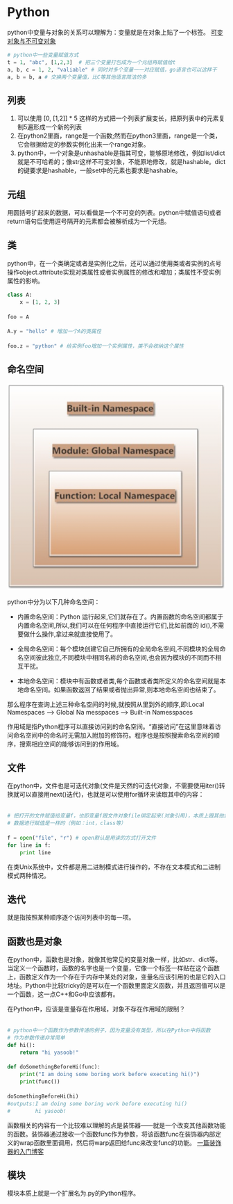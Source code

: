 # Python

python中变量与对象的关系可以理解为：变量就是在对象上贴了一个标签。
[可变对象与不可变对象](https://www.runoob.com/note/46684)

```python
# python中一些变量赋值方式
t = 1, "abc", [1,2,3]  # 把三个变量打包成为一个元组再赋值给t
a, b, c = 1, 2, "valiable" # 同时对多个变量一一对应赋值，go语言也可以这样干
a, b = b, a # 交换两个变量值，比C等其他语言简洁的多

```

## 列表

1. 可以使用 [0, [1,2]] * 5 这样的方式把一个列表扩展变长，把原列表中的元素复制5遍形成一个新的列表
2. 在python2里面，range是一个函数;然而在python3里面，range是一个类，它会根据给定的参数实例化出来一个range对象。
3. python中，一个对象是unhashable是指其可变，能够原地修改，例如list/dict就是不可哈希的；像str这样不可变对象，不能原地修改，就是hashable。dict的键要求是hashable，一般set中的元素也要求是hashable。

## 元组

用圆括号扩起来的数据，可以看做是一个不可变的列表。python中赋值语句或者return语句后使用逗号隔开的元素都会被解析成为一个元组。

## 类

python中，在一个类确定或者是实例化之后，还可以通过使用类或者实例的点号操作object.attribute实现对类属性或者实例属性的修改和增加；类属性不受实例属性的影响。

```python
class A:
    x = [1, 2, 3]

foo = A

A.y = "hello" # 增加一个A的类属性

foo.z = "python" # 给实例foo增加一个实例属性，类不会收纳这个属性
```

## 命名空间

![命名空间示意图](../imageSet/pythonNameSpace.png)

python中分为以下几种命名空间：

- 内置命名空间：Python 运行起来,它们就存在了。内置函数的命名空间都属于内置命名空间,所以,我们可以在任何程序中直接运行它们,比如前面的 id(),不需要做什么操作,拿过来就直接使用了。

- 全局命名空间：每个模块创建它自己所拥有的全局命名空间,不同模块的全局命名空间彼此独立,不同模块中相同名称的命名空间,也会因为模块的不同而不相互干扰。

- 本地命名空间：模块中有函数或者类,每个函数或者类所定义的命名空间就是本地命名空间。如果函数返回了结果或者抛出异常,则本地命名空间也结束了。

那么程序在查询上述三种命名空间的时候,就按照从里到外的顺序,即:Local Namespaces --> Global Na messpaces --> Built-in Namesspaces

作用域是指Python程序可以直接访问到的命名空间。“直接访问”在这里意味着访问命名空间中的命名时无需加入附加的修饰符。程序也是按照搜索命名空间的顺序，搜索相应空间的能够访问到的作用域。

## 文件

在python中，文件也是可迭代对象(文件是天然的可迭代对象，不需要使用iter()转换就可以直接用next()迭代)，也就是可以使用for循环来读取其中的内容：

```python

# 把打开的文件赋值给变量f，也即变量f跟文件对象file绑定起来(对象引用)，本质上跟其他类型
# 数据进行赋值是一样的（例如：int，class等）

f = open("file", "r") # open默认是用读的方式打开文件
for line in f:
    print line

```

在类Unix系统中，文件都是用二进制模式进行操作的，不存在文本模式和二进制模式两种情况。

## 迭代

就是指按照某种顺序逐个访问列表中的每一项。

## 函数也是对象

在python中，函数也是对象，就像其他常见的变量对象一样，比如str、dict等。当定义一个函数时，函数的名字也是一个变量，它像一个标签一样贴在这个函数上，函数定义作为一个存在于内存中某处的对象，变量名应该引用的也是它的入口地址。Python中比较tricky的是可以在一个函数里面定义函数，并且返回值可以是一个函数，这一点C++和Go中应该都有。

在Python中，应该是变量存在作用域，对象不存在作用域的限制？

```python

# python中一个函数作为参数传递的例子，因为变量没有类型，所以在Python中将函数
# 作为参数传递非常简单
def hi():
    return "hi yasoob!"
 
def doSomethingBeforeHi(func):
    print("I am doing some boring work before executing hi()")
    print(func())
 
doSomethingBeforeHi(hi)
#outputs:I am doing some boring work before executing hi()
#        hi yasoob!
```

函数相关的内容有一个比较难以理解的点是装饰器——就是一个改变其他函数功能的函数。装饰器通过接收一个函数func作为参数，将该函数func在装饰器内部定义的wrap函数里面调用，然后将warp返回给func来改变func的功能。
[一篇装饰器的入门博客](https://www.runoob.com/w3cnote/python-func-decorators.html)

## 模块

模块本质上就是一个扩展名为.py的Python程序。

